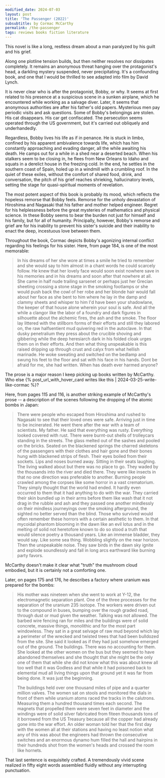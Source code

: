 ```yaml
---
modified_date: 2024-07-03
layout: post
title: 'The Passenger (2022)'
subsubtitle: by Cormac McCarthy
permalink: /the-passenger
tags: reviews books fiction literature
---
```


This novel is like a long, restless dream about a man paralyzed by his guilt and his grief.
<!--more-->
Along one plotline tension builds, but then neither resolves nor dissipates completely.
It remains an anonymous threat hanging over the protagonist's head, a darkling mystery suspended, never precipitating.
It's a confounding book, and one that I would be thrilled to see adapted into film by David Lynch.

It is never clear who is after the protagonist, Bobby, or why.
It seems at first related to his presence at a suspicious scene in a sunken airplane, which he encountered while working as a salvage diver.
Later, it seems that anonymous authorities are after his father's old papers.
Mysterious men pay periodic visits and ask questions.
Some of Bobby's belongings are stolen.
His cat disappears.
His car get confiscated.
The persecution seems operated through the US government, but it's carried out obliquely and underhandedly.

Regardless, Bobby lives his life as if in penance.
He is stuck in limbo, confined by his apparent ambivalence towards life, which has him constantly approaching and evading danger, all the while awaiting his death.
He camps out for a while in a shed near a deserted beach.
When his stalkers seem to be closing in, he flees from New Orleans to Idaho and squats in a derelict house in the freezing cold.
In the end, he settles in the southern coast of Spain, holed up in a windmill with a crumbling roof.
In the quiet of these exiles, without the comfort of shared food, drink, and conversation, the pitch of his grief reaches shrieking, hallucinatory levels, setting the stage for quasi-spiritual moments of revelation.

The most potent aspect of this book is probably its mood, which reflects the hopeless remorse that Bobby feels.
Remorse for the unholy devastation of Hiroshima and Nagasaki that his father and mother helped engineer.
Regret for his helplessness before the great mysteries of mathematics and physical science.
In these Bobby seems to bear the burden not just for himself and his family, but for all of humanity.
Principally, however, Bobby's remorse and grief are for his inability to prevent his sister's suicide and their inability to enact the deep, incestuous love between them.

Throughout the book, Cormac depicts Bobby's agonizing internal conflict regarding his feelings for his sister.
Here, from page 184, is one of the most memorable:
> In his dreams of her she wore at times a smile he tried to remember and she would say to him almost in a chant words he could scarcely follow.
> He knew that her lovely face would soon exist nowhere save in his memories and in his dreams and soon after that nowhere at all.
> She came in half nude trailing sarsenet or perhaps just her Grecian sheeting crossing a stone stage in the smoking footlamps or she would push back the cowl of her robe and her blonde hair would fall about her face as she bent to him where he lay in the damp and clammy sheets and whisper to him I'd have been your shadowlane, the keeper of that house alone wherein your soul is safe.
> And all the while a clangor like the labor of a foundry and dark figures in silhouette about the alchemic fires, the ash and the smoke.
> The floor lay littered with the stillborn forms of their efforts and still they labored on, the raw halfsentient mud quivering red in the autoclave.
> In that dusky penetralium they press about the crucible shoving and gibbering while the deep heresiarch dark in his folded cloak urges them on in their efforts.
> And then what thing unspeakable is this raised dripping up through crust and calyx from what hellish marinade.
> He woke sweating and switched on the bedlamp and swung his feet to the floor and sat with his face in his hands.
> Dont be afraid for me, she had written.
> When has death ever harmed anyone?

The prose is a major reason I keep picking up books written by McCarthy.
Who else {% post_url_with_hover_card writes like this | 2024-03-25-write-like-cormac %}?

Here, from pages 115 and 116, is another striking example of McCarthy's prose -- a description of the scenes following the dropping of the atomic bombs in Japan:

> There were people who escaped from Hiroshima and rushed to Nagasaki to see that their loved ones were safe.
> Arriving just in time to be incinerated.
> He went there after the war with a team of scientists.
> My father.
> He said that everything was rusty.
> Everything looked covered with rust.
> There were burnt-out shells of trolleycars standing in the streets.
> The glass melted out of the sashes and pooled on the bricks.
> Seated on the blackened springs the charred skeletons of the passengers with their clothes and hair gone and their bones hung with blackened strips of flesh.
> Their eyes boiled from their sockets.
> Lips and noses burned away.
> Sitting in their seats laughing.
> The living walked about but there was no place to go.
> They waded by the thousands into the river and died there.
> They were like insects in that no one direction was preferable to another.
> Burning people crawled among the corpses like some horror in a vast crematorium.
> They simply thought that the world had ended.
> It hardly even occurred to them that it had anything to do with the war.
> They carried their skin bundled up in their arms before them like wash that it not drag in the rubble and ash and they passed one another mindlessly on their mindless journeyings over the smoking afterground, the sighted no better served than the blind.
> Those who survived would often remember these horrors with a certain aesthetic to them.
> In that mycoidal phantom blooming in the dawn like an evil lotus and in the melting of solid not heretofore known to do so stood a truth that would silence poetry a thousand years.
> Like an immense bladder, they would say.
> Like some sea thing.
> Wobbling slightly on the near horizon.
> Then the unspeakable noise.
> They saw birds in the dawn sky ignite and explode soundlessly and fall in long arcs earthward like burning party favors.

McCarthy doesn't make it clear what "truth" the mushroom cloud embodied, but it is certainly not a comforting one.

Later, on pages 175 and 176, he describes a factory where uranium was prepared for the bombs:

> His mother was nineteen when she went to work at Y-12, the electromagnetic separation plant.
> One of the three processes for the separation of the uranium 235 isotope.
> The workers were driven out to the compound in buses, bumping over the rough graded road, through dust or mud given the weather.
> Talking was not allowed.
> The barbed wire fencing ran for miles and the buildings were of solid concrete, massive things, monolithic and for the most part windowless.
> They sat in a great selvage of raw mud beyond which lay a perimeter of the wrecked and twisted trees that had been bulldozed from the site.
> She said it looked as if they had just somehow emerged out of the ground.
> The buildings.
> There was no accounting for them.
> She looked at the other women on the bus but they seemed to have abandoned themselves and she thought that she might be the only one of them that while she did not know what this was about knew all too well that it was Godless and that while it had poisoned back to elemental mud all living things upon that ground yet it was far from being done.
> It was just the beginning.
>
> The buildings held over one thousand miles of pipe and a quarter million valves.
> The women sat on stools and monitored the dials in front of them while uranium atoms raced the tracks in the calutrons.
> Measuring them a hundred thousand times each second.
> The magnets that propelled them were seven feet in diameter and the windings were of solid silver fabricated from fiteen thousands tons of it borrowed from the US Treasury because all the copper had already gone into the war effort.
> An older woman told her that the first day with the women all at their stations and having no least notion what any of this was about the engineers had thrown the consecutive switches and an enormous dynamo hum filled the hall and hairpins in their hundreds shot from the women's heads and crossed the room like hornets.

That last sentence is exquisitely crafted.
A tremendously vivid scene realized in fifty eight words assembled fluidly without any interrupting punctuation.
